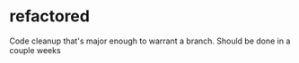 # refactored

Code cleanup that's major enough to warrant a branch. Should be done in a couple weeks
